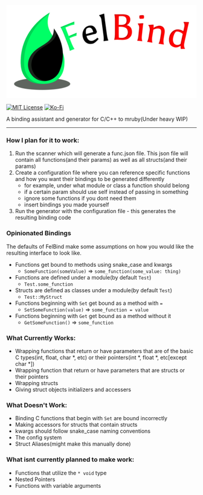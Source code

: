 ![FelBind](https://github.com/realtradam/FelBind/blob/master/logos/felbind-logo-text.png?raw=true)

[![MIT License](https://img.shields.io/github/license/realtradam/felbind?style=flat)](https://github.com/realtradam/FelBind/blob/master/LICENSE)
[![Ko-Fi](https://img.shields.io/static/v1?message=Buy%20me%20a%20coffee&logo=kofi&labelColor=ff5e5b&color=434B57&logoColor=white&label=%20)](https://ko-fi.com/tradam)


A binding assistant and generator for C/C++ to mruby(Under heavy WIP)

---

### How I plan for it to work:

1. Run the scanner which will generate a func.json file. This json file will contain all functions(and their params) as well as all structs(and their params)
2. Create a configuration file where you can reference specific functions and how you want their bindings to be generated differently
	- for example, under what module or class a function should belong
	- if a certain param should use self instead of passing in something
	- ignore some functions if you dont need them
	- insert bindings you made yourself
3. Run the generator with the configuration file - this generates the resulting binding code

### Opinionated Bindings

The defaults of FelBind make some assumptions on how you would like the resulting interface to look like.

- Functions get bound to methods using snake_case and kwargs
	- `SomeFunction(someValue)` => `some_function(some_value: thing)`
- Functions are defined under a module(by default `Test`)
	- `Test.some_function`
- Structs are defined as classes under a module(by default `Test`)
	- `Test::MyStruct`
- Functions beginning with `Set` get bound as a method with `=`
	- `SetSomeFunction(value)` => `some_function = value`
- Functions beginning with `Get` get bound as a method without it
	- `GetSomeFunction()` => `some_function`

### What Currently Works:

- Wrapping functions that return or have parameters that are of the basic C types(int, float, char \*, etc) or their pointers(int \*, float \*, etc[except char *])
- Wrapping function that return or have parameters that are structs or their pointers
- Wrapping structs
- Giving struct objects initializers and accessers

### What Doesn't Work:

- Binding C functions that begin with `Set` are bound incorrectly
- Making accessors for structs that contain structs
- kwargs should follow snake_case naming conventions
- The config system
- Struct Aliases(might make this manually done)

### What isnt currently planned to make work:

- Functions that utilize the `* void` type
- Nested Pointers
- Functions with variable arguments
